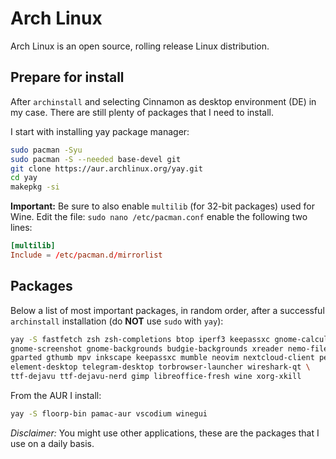 # Arch Linux

Arch Linux is an open source, rolling release Linux distribution.

## Prepare for install

After `archinstall` and selecting Cinnamon as desktop environment (DE) in my case. There are still plenty of packages that I need to install.

I start with installing yay package manager:

```sh
sudo pacman -Syu
sudo pacman -S --needed base-devel git
git clone https://aur.archlinux.org/yay.git
cd yay
makepkg -si
```

**Important:** Be sure to also enable `multilib` (for 32-bit packages) used for Wine. Edit the file: `sudo nano /etc/pacman.conf` enable the following two lines:

```conf
[multilib]
Include = /etc/pacman.d/mirrorlist
```

## Packages

Below a list of most important packages, in random order, after a successful `archinstall` installation  (do **NOT** use `sudo` with `yay`):

```sh
yay -S fastfetch zsh zsh-completions btop iperf3 keepassxc gnome-calculator gnome-disk-utility \
gnome-screenshot gnome-backgrounds budgie-backgrounds xreader nemo-fileroller foliate \
gparted gthumb mpv inkscape keepassxc mumble neovim nextcloud-client peek \
element-desktop telegram-desktop torbrowser-launcher wireshark-qt \
ttf-dejavu ttf-dejavu-nerd gimp libreoffice-fresh wine xorg-xkill
```

From the AUR I install:

```sh
yay -S floorp-bin pamac-aur vscodium winegui
```

_Disclaimer:_ You might use other applications, these are the packages that I use on a daily basis.